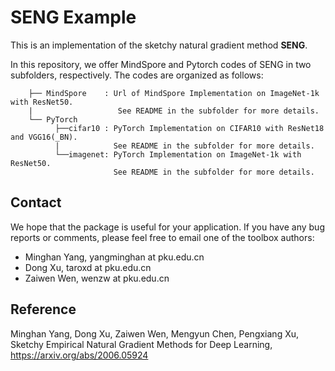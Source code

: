 
# SENG Example

This is an implementation of the sketchy natural gradient method **SENG**. 

In this repository, we offer MindSpore and Pytorch codes of SENG in two subfolders, respectively. The codes are organized as follows:

```Current-Folder
    ├── MindSpore    : Url of MindSpore Implementation on ImageNet-1k with ResNet50. 
    |                   See README in the subfolder for more details.  
    └── PyTorch
          ├──cifar10 : PyTorch Implementation on CIFAR10 with ResNet18 and VGG16(_BN). 
          |            See README in the subfolder for more details.
          └──imagenet: PyTorch Implementation on ImageNet-1k with ResNet50. 
                       See README in the subfolder for more details.
```

## Contact 

We hope that the package is useful for your application. If you have any bug reports or comments, please feel free to email one of the toolbox authors:

- Minghan Yang, yangminghan at pku.edu.cn
- Dong Xu, taroxd at pku.edu.cn
- Zaiwen Wen, wenzw at pku.edu.cn

## Reference

Minghan Yang, Dong Xu, Zaiwen Wen, Mengyun Chen, Pengxiang Xu, Sketchy Empirical Natural Gradient Methods for Deep Learning,  https://arxiv.org/abs/2006.05924

